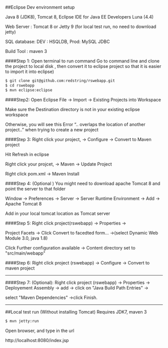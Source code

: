 ##Eclipse Dev  environment setup

Java 8 (JDK8), Tomcat 8, Eclipse IDE for Java EE Developers Luna (4.4)

Web Server : Tomcat 8 or Jetty 9 (for local test run, no need to download jetty)

SQL database: DEV : HSQLDB, Prod: MySQL JDBC

Build Tool : maven 3


####Step 1: Open terminal to run command
Go to command line and clone the project to local disk
, then convert it to eclipse project so that it is easier to import it into eclipse)
```bash
$ git clone git@github.com:redstring/rswebapp.git
$ cd rswebapp
$ mvn eclipse:eclipse
```


####Step2: Open Eclipse
File -> Import -> Existing Projects into Workspace

Make sure the Destination directory is not in your existing eclipse workspace

Otherwise, you will see this Error “.. overlaps the location of another project..” when trying to create a new project


####Step 3: 
Right click your project, -> Configure -> Convert to Maven project

Hit Refresh in eclipse

Right click your projcet, -> Maven -> Update Project

Right click pom.xml -> Maven Install

####Step 4: 
(Optional ) You might need to download apache Tomcat 8 and point the server to that folder

Window -> Preferences -> Server -> Server Runtime Environment -> Add -> Apache Tomcat 8 

Add in your local tomcat location as Tomcat server


####Step 5: 
Right click project(rswebapp) -> Properties -> 

  Project Facets -> Click Convert to facedted form... ->(select Dynamic Web Module 3.0, java 1.8) 
  
  Click Further configuration available -> Content directory set to "src/main/webapp"

####Step 6: 
Right click project (rswebapp) -> Configure -> Convert to maven project

* * *
####Step 7: 
(Optional): Right click project (rswebapp) -> Properties -> Deployement Assembly -> add -> click on "Java Build Path Entries" ->

select "Maven Dependencies"  ->click Finish.
* * *

##Local test run (Without installing Tomcat)
Requires JDK7, maven 3
```bash
$ mvn jetty:run
```
Open browser, and type in the url

http://localhost:8080/index.jsp

